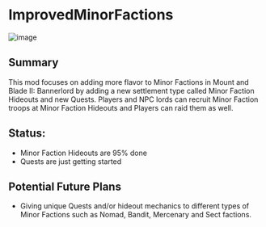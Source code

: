 # ImprovedMinorFactions
![image](https://github.com/slelyukh/ImprovedMinorFactions/assets/76859592/14e834c0-6e6d-4963-95ea-361b0250fd6b)


## Summary
This mod focuses on adding more flavor to Minor Factions in Mount and Blade II: Bannerlord by adding a new settlement type called Minor Faction Hideouts and new Quests. Players and NPC lords can recruit Minor Faction troops at Minor Faction Hideouts and Players can raid them as well.

## Status:
- Minor Faction Hideouts are 95% done
- Quests are just getting started

## Potential Future Plans
- Giving unique Quests and/or hideout mechanics to different types of Minor Factions such as Nomad, Bandit, Mercenary and Sect factions.
